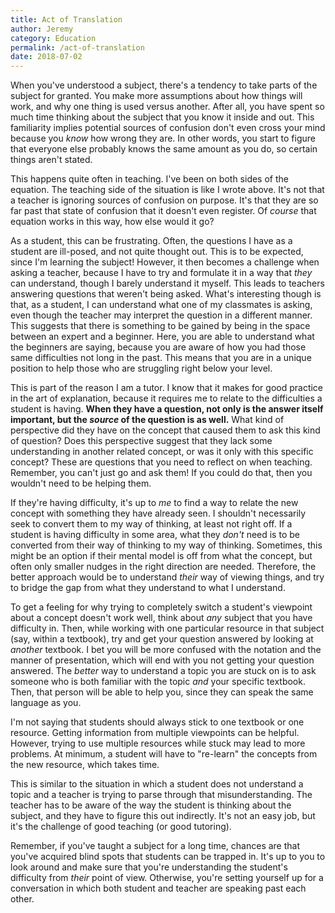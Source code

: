 ```yaml
---
title: Act of Translation
author: Jeremy
category: Education
permalink: /act-of-translation
date: 2018-07-02
---
```


When you've understood a subject, there's a tendency to take parts of the subject for granted. You make more assumptions about how things will work, and why one thing is used versus another. After all, you have spent so much time thinking about the subject that you know it inside and out. This familiarity implies potential sources of confusion don't even cross your mind because you *know* how wrong they are. In other words, you start to figure that everyone else probably knows the same amount as you do, so certain things aren't stated.

This happens quite often in teaching. I've been on both sides of the equation. The teaching side of the situation is like I wrote above. It's not that a teacher is ignoring sources of confusion on purpose. It's that they are so far past that state of confusion that it doesn't even register. Of *course* that equation works in this way, how else would it go?

As a student, this can be frustrating. Often, the questions I have as a student are ill-posed, and not quite thought out. This is to be expected, since I'm learning the subject! However, it then becomes a challenge when asking a teacher, because I have to try and formulate it in a way that *they* can understand, though I barely understand it myself. This leads to teachers answering questions that weren't being asked. What's interesting though is that, as a student, I can understand what one of my classmates is asking, even though the teacher may interpret the question in a different manner. This suggests that there is something to be gained by being in the space between an expert and a beginner. Here, you are able to understand what the beginners are saying, because you are aware of how you had those same difficulties not long in the past. This means that you are in a unique position to help those who are struggling right below your level.

This is part of the reason I am a tutor. I know that it makes for good practice in the art of explanation, because it requires me to relate to the difficulties a student is having. **When they have a question, not only is the answer itself important, but the *source* of the question is as well.** What kind of perspective did they have on the concept that caused them to ask this kind of question? Does this perspective suggest that they lack some understanding in another related concept, or was it only with this specific concept? These are questions that you need to reflect on when teaching. Remember, you can't just go and ask them! If you could do that, then you wouldn't need to be helping them.

If they're having difficulty, it's up to *me* to find a way to relate the new concept with something they have already seen. I shouldn't necessarily seek to convert them to my way of thinking, at least not right off. If a student is having difficulty in some area, what they *don't* need is to be converted from their way of thinking to my way of thinking. Sometimes, this might be an option if their mental model is off from what the concept, but often only smaller nudges in the right direction are needed. Therefore, the better approach would be to understand *their* way of viewing things, and try to bridge the gap from what they understand to what I understand.

To get a feeling for why trying to completely switch a student's viewpoint about a concept doesn't work well, think about *any* subject that you have difficulty in. Then, while working with one particular resource in that subject (say, within a textbook), try and get your question answered by looking at *another* textbook. I bet you will be more confused with the notation and the manner of presentation, which will end with you not getting your question answered. The *better* way to understand a topic you are stuck on is to ask someone who is both familiar with the topic *and* your specific textbook. Then, that person will be able to help you, since they can speak the same language as you.

I'm not saying that students should always stick to one textbook or one resource. Getting information from multiple viewpoints can be helpful. However, trying to use multiple resources while stuck may lead to more problems. At minimum, a student will have to "re-learn" the concepts from the new resource, which takes time.

This is similar to the situation in which a student does not understand a topic and a teacher is trying to parse through that misunderstanding. The teacher has to be aware of the way the student is thinking about the subject, and they have to figure this out indirectly. It's not an easy job, but it's the challenge of good teaching (or good tutoring).

Remember, if you've taught a subject for a long time, chances are that you've acquired blind spots that students can be trapped in. It's up to you to look around and make sure that you're understanding the student's difficulty from *their* point of view. Otherwise, you're setting yourself up for a conversation in which both student and teacher are speaking past each other.
